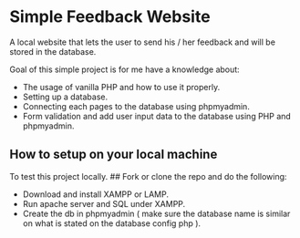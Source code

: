 # Simple Feedback Website 

A local website that lets the user to send his / her feedback and will be stored in the database.

Goal of this simple project is for me have a knowledge about:
- The usage of vanilla PHP and how to use it properly.
- Setting up a database.
- Connecting each pages to the database using phpmyadmin.
- Form validation and add user input data to the database using PHP and phpmyadmin.

## How to setup on your local machine
To test this project locally. ## Fork or clone the repo and do the following:

- Download and install XAMPP or LAMP.
- Run apache server and SQL under XAMPP.
- Create the db in phpmyadmin ( make sure the database name is similar on what is stated on the database config php ). 
